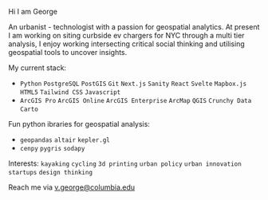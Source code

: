 Hi I am George

An urbanist - technologist with a passion for geospatial analytics. 
At present I am working on siting curbside ev chargers for NYC through a multi tier analysis, I enjoy working intersecting critical social thinking and utilising geospatial tools to uncover insights. 

My current stack:
-  `Python` `PostgreSQL` `PostGIS` `Git` `Next.js` `Sanity` `React` `Svelte` `Mapbox.js` `HTML5` `Tailwind CSS` `Javascript`
-  `ArcGIS Pro` `ArcGIS Online` `ArcGIS Enterprise` `ArcMap` `QGIS` `Crunchy Data` `Carto`

Fun python ibraries for geospatial analysis:
-  `geopandas` `altair` `kepler.gl`
-  `cenpy` `pygris` `sodapy`

Interests: `kayaking` `cycling` `3d printing` `urban policy` `urban innovation` `startups` `design thinking`

Reach me via 
v.george@columbia.edu

<!---
gv2325/gv2325 is a ✨ special ✨ repository because its `README.md` (this file) appears on your GitHub profile.
You can click the Preview link to take a look at your changes.
--->
